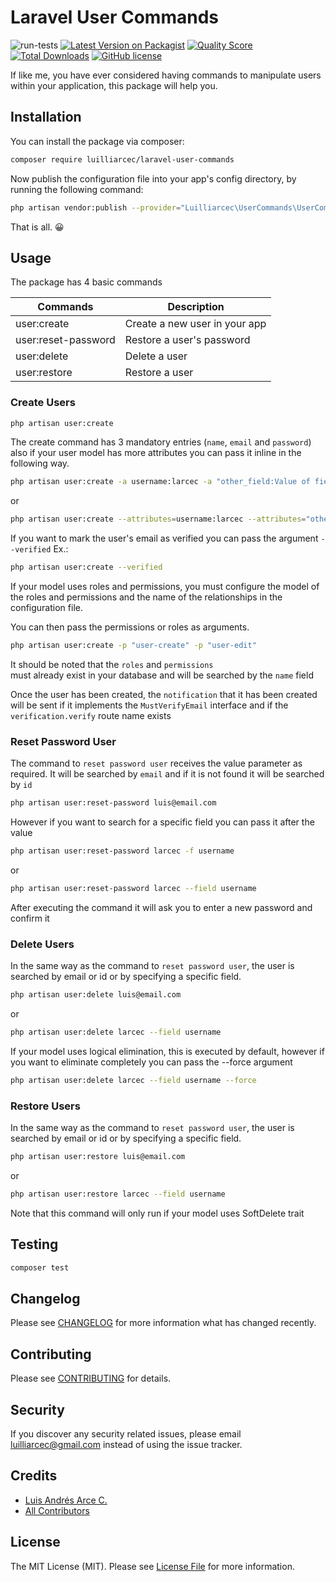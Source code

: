# Laravel User Commands

![run-tests](https://github.com/luilliarcec/laravel-user-commands/workflows/run-tests/badge.svg)
[![Latest Version on Packagist](https://img.shields.io/packagist/v/luilliarcec/laravel-user-commands.svg)](https://packagist.org/packages/luilliarcec/laravel-user-commands)
[![Quality Score](https://img.shields.io/scrutinizer/g/luilliarcec/laravel-user-commands)](https://scrutinizer-ci.com/g/luilliarcec/laravel-user-commands)
[![Total Downloads](https://img.shields.io/packagist/dt/luilliarcec/laravel-user-commands)](https://packagist.org/packages/luilliarcec/laravel-user-commands)
[![GitHub license](https://img.shields.io/github/license/luilliarcec/laravel-user-commands)](https://github.com/luilliarcec/laravel-user-commands/blob/develop/LICENSE.md)

If like me, you have ever considered having commands to manipulate users within your application, 
this package will help you.

## Installation

You can install the package via composer:

```bash
composer require luilliarcec/laravel-user-commands
```

Now publish the configuration file into your app's config directory, by running the following command:

```bash
php artisan vendor:publish --provider="Luilliarcec\UserCommands\UserCommandsServiceProvider"
```

That is all. 😀

## Usage

The package has 4 basic commands

| Commands | Description |
| -- | -- |
| user:create | Create a new user in your app |
| user:reset-password | Restore a user's password |
| user:delete | Delete a user |
| user:restore | Restore a user |

### Create Users

```bash
php artisan user:create
```

The create command has 3 mandatory entries 
(`name`, `email` and `password`) also if your user model has more attributes you can pass it 
inline in the following way.

```bash
php artisan user:create -a username:larcec -a "other_field:Value of field"
```

or

```bash
php artisan user:create --attributes=username:larcec --attributes="other_field:Value of field"
```

If you want to mark the user's email as verified you can pass the argument `--verified` Ex.:

```bash
php artisan user:create --verified
```

If your model uses roles and permissions, 
you must configure the model of the roles and permissions and the name of the relationships 
in the configuration file.

You can then pass the permissions or roles as arguments.

```bash
php artisan user:create -p "user-create" -p "user-edit"
```

It should be noted that the `roles` and `permissions`  
must already exist in your database and will be searched by the `name` field

Once the user has been created, 
the `notification` that it has been created will be sent if it implements 
the `MustVerifyEmail` interface and if the `verification.verify` route name exists

### Reset Password User

The command to `reset password user` receives the value parameter as required. 
It will be searched by `email` and if it is not found it will be searched by `id`

```bash
php artisan user:reset-password luis@email.com
```

However if you want to search for a specific field you can pass it after the value

```bash
php artisan user:reset-password larcec -f username
```

or

```bash
php artisan user:reset-password larcec --field username
```

After executing the command it will ask you to enter a new password and confirm it

### Delete Users

In the same way as the command to `reset password user`, 
the user is searched by email or id or by specifying a specific field.

```bash
php artisan user:delete luis@email.com
```

or

```bash
php artisan user:delete larcec --field username
```

If your model uses logical elimination, 
this is executed by default, 
however if you want to eliminate completely you can pass the --force argument

```bash
php artisan user:delete larcec --field username --force
```

### Restore Users

In the same way as the command to `reset password user`, 
the user is searched by email or id or by specifying a specific field.

```bash
php artisan user:restore luis@email.com
```

or

```bash
php artisan user:restore larcec --field username
```

Note that this command will only run if your model uses SoftDelete trait

## Testing

``` bash
composer test
```

## Changelog

Please see [CHANGELOG](CHANGELOG.md) for more information what has changed recently.

## Contributing

Please see [CONTRIBUTING](CONTRIBUTING.md) for details.

## Security

If you discover any security related issues, please email luilliarcec@gmail.com instead of using the issue tracker.

## Credits

- [Luis Andrés Arce C.](https://github.com/luilliarcec)
- [All Contributors](../../contributors)

## License

The MIT License (MIT). Please see [License File](LICENSE.md) for more information.
